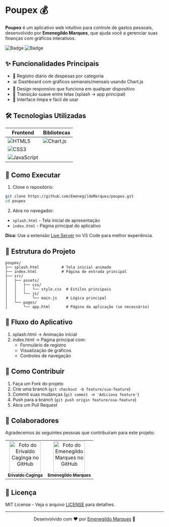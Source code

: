 
# Poupex 💰

**Poupex** é um aplicativo web intuitivo para controle de gastos pessoais, desenvolvido por **Emenegildo Marques**, que ajuda você a gerenciar suas finanças com gráficos interativos.

![Badge](https://img.shields.io/badge/Status-Em%20Desenvolvimento-yellow) 
![Badge](https://img.shields.io/badge/License-MIT-blue)

## ✨ Funcionalidades Principais

- 📅 Registro diário de despesas por categoria
- 📊 Dashboard com gráficos semanais/mensais usando Chart.js
- 📱 Design responsivo que funciona em qualquer dispositivo
- 🔄 Transição suave entre telas (splash → app principal)
- 🌈 Interface limpa e fácil de usar

## 🛠️ Tecnologias Utilizadas

| Frontend           | Bibliotecas       |
|--------------------|-------------------|
| ![HTML5](https://img.shields.io/badge/HTML5-E34F26?style=flat&logo=html5&logoColor=white) | ![Chart.js](https://img.shields.io/badge/Chart.js-FF6384?style=flat&logo=chart.js&logoColor=white) |
| ![CSS3](https://img.shields.io/badge/CSS3-1572B6?style=flat&logo=css3&logoColor=white) |  |
| ![JavaScript](https://img.shields.io/badge/JavaScript-F7DF1E?style=flat&logo=javascript&logoColor=black) |  |

## 🚀 Como Executar

1. Clone o repositório:
```bash
git clone https://github.com/EmenegildoMarques/poupex.git
cd poupex
```

2. Abra no navegador:
- `splash.html` - Tela inicial de apresentação
- `index.html` - Página principal do aplicativo

**Dica:** Use a extensão [Live Server](https://marketplace.visualstudio.com/items?itemName=ritwickdey.LiveServer) no VS Code para melhor experiência.

## 📂 Estrutura do Projeto

```
poupex/
├── splash.html          # Tela inicial animada
├── index.html           # Página de entrada principal
├── src/
│   ├── assets/
│   │   ├── css/
│   │   │   └── style.css  # Estilos principais
│   │   └── js/
│   │       └── main.js    # Lógica principal
│   └── pages/
│       └── app.html       # Página da aplicação (se necessário)
```

## 🧩 Fluxo do Aplicativo

1. splash.html → Animação inicial
2. index.html → Página principal com:
   - Formulário de registro
   - Visualização de gráficos
   - Controles de navegação

## 🤝 Como Contribuir

1. Faça um Fork do projeto
2. Crie uma branch (`git checkout -b feature/sua-feature`)
3. Commit suas mudanças (`git commit -m 'Adiciona feature'`)
4. Push para a branch (`git push origin feature/sua-feature`)
5. Abra um Pull Request

## 🤝 Colaboradores

Agradecemos às seguintes pessoas que contribuíram para este projeto:
<table>
  <tr>
    <td align="center">
      <a href="https://github.com/erivaldocazinga22">
        <img src="https://github.com/erivaldocazinga22.png" width="100px;" alt="Foto do Erivaldo Caginga no GitHub"/><br>
        <sub>
          <b>Erivaldo Caginga</b>
        </sub>
      </a>
    </td>
    <td align="center">
      <a href="https://github.com/EmenegildoMarques0">
        <img src="https://github.com/EmenegildoMarques0.png" width="100px;" alt="Foto do Emenegildo Marques no GitHub"/><br>
        <sub>
          <b>Emenegildo Marques</b>
        </sub>
      </a>
    </td>
  </tr>
</table>


## 📜 Licença

MIT License - Veja o arquivo [LICENSE](LICENSE) para detalhes.

---

<div align="center">
Desenvolvido com ❤️ por <a href="https://github.com/EmenegildoMarques">Emenegildo Marques</a> 🚀
</div>
